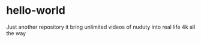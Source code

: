 # hello-world
Just another repository
it bring unlimited videos of nuduty into real life 4k all the way
